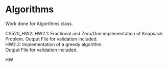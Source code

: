 # Algorithms
Work done for Algorithms class. 

CS520_HW2:
  HW2.1: Fractional and Zero/One implementation of Knapsack Problem. 
         Output File for validation included.  
  HW2.3: Implementation of a greedy algorithm.  
         Output File for validation included. 
         
  HW
